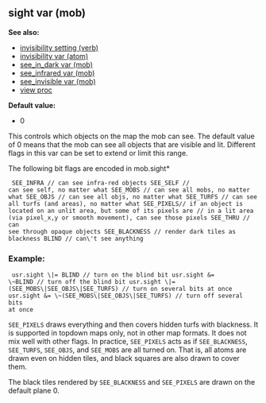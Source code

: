 ## sight var (mob)
**See also:**
*   [invisibility setting (verb)](/verb/set/invisibility)
*   [invisibility var (atom)](/atom/var/invisibility)
*   [see_in_dark var (mob)](/mob/var/see_in_dark)
*   [see_infrared var (mob)](/mob/var/see_infrared)
*   [see_invisible var (mob)](/mob/var/see_invisible)
*   [view proc](/proc/view)
<!-- -->
**Default value:**
*   0


This controls which objects on the map the mob can see. The
default value of 0 means that the mob can see all objects that are
visible and lit. Different flags in this var can be set to extend or
limit this range. 

The following bit flags are encoded in
mob.sight* 
```
 SEE_INFRA // can see infra-red objects SEE_SELF //
can see self, no matter what SEE_MOBS // can see all mobs, no matter
what SEE_OBJS // can see all objs, no matter what SEE_TURFS // can see
all turfs (and areas), no matter what SEE_PIXELS// if an object is
located on an unlit area, but some of its pixels are // in a lit area
(via pixel_x,y or smooth movement), can see those pixels SEE_THRU // can
see through opaque objects SEE_BLACKNESS // render dark tiles as
blackness BLIND // can\'t see anything 
```

### Example:

```
 usr.sight \|= BLIND // turn on the blind bit usr.sight &=
\~BLIND // turn off the blind bit usr.sight \|=
(SEE_MOBS\|SEE_OBJS\|SEE_TURFS) // turn on several bits at once
usr.sight &= \~(SEE_MOBS\|SEE_OBJS\|SEE_TURFS) // turn off several bits
at once 
```
 

`SEE_PIXELS` draws everything and then
covers hidden turfs with blackness. It is supported in topdown maps
only, not in other map formats. It does not mix well with other flags.
In practice, `SEE_PIXELS` acts as if `SEE_BLACKNESS`, `SEE_TURFS`,
`SEE_OBJS`, and `SEE_MOBS` are all turned on. That is, all atoms are
drawn even on hidden tiles, and black squares are also drawn to cover
them. 

The black tiles rendered by `SEE_BLACKNESS` and
`SEE_PIXELS` are drawn on the default plane 0.